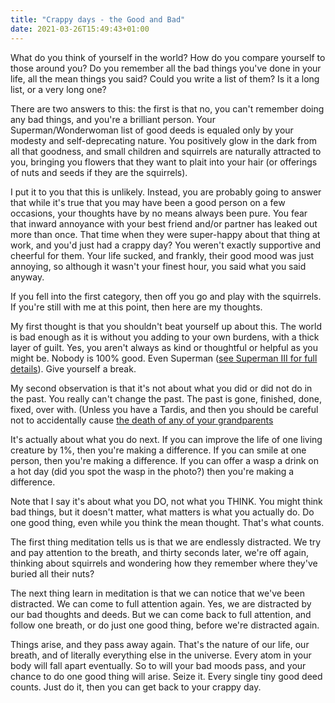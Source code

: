```yaml
---
title: "Crappy days - the Good and Bad"
date: 2021-03-26T15:49:43+01:00
---
```

What do you think of yourself in the world?  How do you compare yourself to those around you?  Do you remember all the bad things you've done in your life, all the mean things you said?  Could you write a list of them? Is it a long list, or a very long one?    

There are two answers to this: the first is that no, you can't remember doing any bad things, and you're a brilliant person.  Your Superman/Wonderwoman list of good deeds is equaled only by your modesty and self-deprecating nature.  You positively glow in the dark from all that goodness, and small children and squirrels are naturally attracted to you, bringing you flowers that they want to plait into your hair (or offerings of nuts and seeds if they are the squirrels).    

I put it to you that this is unlikely.  Instead, you are probably going to answer that while it's true that you may have been a good person on a few occasions, your thoughts have by no means always been pure.  You fear that inward annoyance with your best friend and/or partner has leaked out more than once.  That time when they were super-happy about that thing at work, and you'd just had a crappy day? You weren't exactly supportive and cheerful for them.  Your life sucked, and frankly, their good mood was just annoying, so although it wasn't your finest hour, you said what you said anyway.  

If you fell into the first category, then off you go and play with the squirrels.  If you're still with me at this point, then here are my thoughts.  

My first thought is that you shouldn't beat yourself up about this.  The world is bad enough as it is without you adding to your own burdens, with a thick layer of guilt.  Yes, you aren't always as kind or thoughtful or helpful as you might be.  Nobody is 100% good.  Even Superman ([see Superman III for full details](https://www.imdb.com/title/tt0086393")).  Give yourself a break.    

My second observation is that it's not about what you did or did not do in the past.  You really can't change the past.  The past is gone, finished, done, fixed, over with.  (Unless you have a Tardis, and then you should be careful not to accidentally cause [the death of any of your grandparents](https://en.wikipedia.org/wiki/Grandfather_paradox) 

It's actually about what you do next.  If you can improve the life of one living creature by 1%, then you're making a difference.  If you can smile at one person, then you're making a difference.  If you can offer a wasp a drink on a hot day (did you spot the wasp in the photo?) then you're making a difference.    

Note that I say it's about what you DO, not what you THINK.  You might think bad things, but it doesn't matter, what matters is what you actually do.  Do one good thing, even while you think the mean thought.  That's what counts.  

The first thing meditation tells us is that we are endlessly distracted.  We try and pay attention to the breath, and thirty seconds later, we're off again, thinking about squirrels and wondering how they remember where they've buried all their nuts?

The next thing learn in meditation is that we can notice that we've been distracted.  We can come to full attention again.  Yes, we are distracted by our bad thoughts and deeds.  But we can come back to full attention, and follow one breath, or do just one good thing, before we're distracted again.   

Things arise, and they pass away again.  That's the nature of our life, our breath, and of literally everything else in the universe.  Every atom in your body will fall apart eventually. So to will your bad moods pass, and your chance to do one good thing will arise.  Seize it.  Every single tiny good deed counts.  Just do it, then you can get back to your crappy day.  
